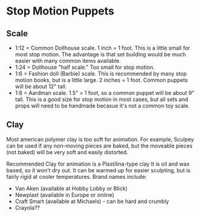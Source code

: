 # Stop Motion Puppets

## Scale

- 1:12 = Common Dollhouse scale. 1 inch = 1 foot. This is a little small for most stop motion. The advantage is that set building would be much easier with many common items available.
- 1:24 = Dollhouse "half scale." Too small for stop motion.
- 1:6 = Fashion doll (Barbie) scale. This is recommended by many stop motion books, but is a little large. 2 inches = 1 foot. Common puppets will be about 12" tall.
- 1:8 = Aardman scale. 1.5" = 1 foot, so a common puppet will be about 9" tall. This is a good size for stop motion in most cases, but all sets and props will need to be handmade becasue it's not a common toy scale.

## Clay

Most american polymer clay is too soft for animation. For example, Sculpey can be used if any non-moving pieces are baked, but the moveable pieces (not baked) will be very soft and easily distorted.

Recommended Clay for animation is a Plastilina-type clay It is oil and wax based, so it won't dry out. It can be warmed up for easier sculpting, but is fairly rigid at cooler temperatures. Brand names include:

- Van Aken (available at Hobby Lobby or Blick)
- Newplast (available in Europe or online)
- Craft Smart (available at Michaels) - can be hard and crumbly
- Crayola??
